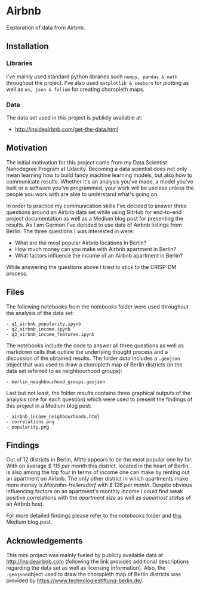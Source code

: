 # Airbnb
Exploration of data from Airbnb.

## Installation
### Libraries
I've mainly used standard python libraries such ```numpy, pandas & math``` throughout the project. I've also used ```matplotlib & seaborn``` for plotting as well as ```os, json & folium``` for creating choropleth maps.

### Data
The data set used in this project is publicly available at:
- http://insideairbnb.com/get-the-data.html

## Motivation
The initial motivation for this project came from my Data Scientist Nanodegree Program at Udacity. Becoming a data scientist does not only mean learning how to build fancy machine learning models, but also how to communicate results. Whether it's an analysis you've made, a model you've built or a software you've programmed, your work will be useless unless the people you work with are able to understand what's going on.

In order to practice my communication skills I've decided to answer three questions around an Airbnb data set while using GitHub for end-to-end project documentation as well as a Medium blog post for presenting the results. As I am German I've decided to use data of Airbnb listings from Berlin. The three questions I was interested in were:
* What are the most popular Airbnb locations in Berlin?
* How much money can you make with Airbnb apartment in Berlin?
* What factors influence the income of an Airbnb apartment in Berlin?

While answering the questions above I tried to stick to the CRISP-DM process.

## Files
The following notebooks from the _notebooks_ folder were used throughout the analysis of the data set:
```
- q1_airbnb_popularity.ipynb
- q2_airbnb_income.ipynb
- q3_airbnb_income_features.ipynb
```
The notebooks include the code to answer all three questions as well as markdown cells that outline the underlying thought process and a discussion of the obtained results. The folder _data_ includes a ```.geojson``` object that was used to draw a choropleth map of Berlin districts (in the data set referred to as neighbourhood groups):
```
- berlin_neighbourhood_groups.geojson
```
Last but not least, the folder _results_ contains three graphical outputs of the analysis (one for each question) which were used to present the findings of this project in a Medium blog post:
```
- airbnb_income_neighbourhoods.html
- correlations.png
- popularity.png
```

## Findings
Out of 12 districts in Berlin, _Mitte_ appears to be the most popular one by far. With on average _$ 115 per month_ this district, located in the heart of Berlin, is also among the top four in terms of income one can make by renting out an apartment on Airbnb. The only other district in which apartments make more money is _Marzahn-Hellersdorf_ with _$ 126 per month_. Despite obvious influencing factors on an apartment's monthly income I could find weak positive correlations with the _apartment size_ as well as _superhost status_ of an Airbnb host.

For more detailed findings please refer to the _notebooks_ folder and [this](https://medium.com/@patrickpeltier/renting-out-your-apartment-in-berlin-3c7a6d685392) Medium blog post.

## Acknowledgements
This mini project was mainly fueled by publicly available data at http://insideairbnb.com (following the link provides additional descriptions regarding the data set as well as licensing information). Also, the ```.geojson```object used to draw the choropleth map of Berlin districts was provided by https://www.technologiestiftung-berlin.de/.
